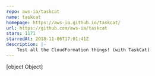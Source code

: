 ```yaml
---
repo: aws-ia/taskcat
name: taskcat
homepage: https://aws-ia.github.io/taskcat/
url: https://github.com/aws-ia/taskcat
stars: 1171
starredAt: 2018-11-06T17:01:41Z
description: |-
    Test all the CloudFormation things! (with TaskCat)
---
```


[object Object]
